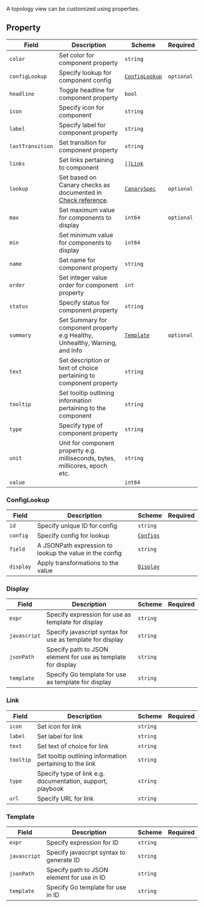 A topology view can be customized using properties.

## Property

| Field            | Description                                                                        | Scheme                          | Required   |
| ---------------- | ---------------------------------------------------------------------------------- | ------------------------------- | ---------- |
| `color`          | Set color for component property                                                   | `string`                        |            |
| `configLookup`   | Specify lookup for component config                                                | [`ConfigLookup`](#configlookup) | `optional` |
| `headline`       | Toggle headline for component property                                             | `bool`                          |            |
| `icon`           | Specify icon for component                                                         | `string`                        |            |
| `label`          | Specify label for component property                                               | `string`                        |            |
| `lastTransition` | Set transition for component property                                              | `string`                        |            |
| `links`          | Set links pertaining to component                                                  | [`[]Link`](#link)               |            |
| `lookup`         | Set based on Canary checks as documented in [Check reference](/reference/checks/). | [`CanarySpec`]()                | `optional` |
| `max`            | Set maximum value for components to display                                        | `int64`                         | `optional` |
| `min`            | Set minimum value for components to display                                        | `int64`                         |            |
| `name`           | Set name for component property                                                    | `string`                        |            |
| `order`          | Set integer value order for component property                                     | `int`                           |            |
| `status`         | Specify status for component property                                              | `string`                        |            |
| `summary`        | Set Summary for component property e.g Healthy, Unhealthy, Warning, and Info       | [`Template`](#template)         | `optional` |
| `text`           | Set description or text of choice pertaining to component property                 | `string`                        |            |
| `tooltip`        | Set tooltip outlining information pertaining to the component                      | `string`                        |            |
| `type`           | Specify type of component property                                                 | `string`                        |            |
| `unit`           | Unit for component property e.g. milliseconds, bytes, millicores, epoch etc.       | `string`                        |            |
| `value`          |                                                                                    | `int64`                         |            |

### ConfigLookup

| Field     | Description                                             | Scheme                            | Required |
| --------- | ------------------------------------------------------- | --------------------------------- | -------- |
| `id`      | Specify unique ID for config                            | `string`                          |          |
| `config`  | Specify config for lookup                               | [`Configs`](./configs.md#configs) |          |
| `field`   | A JSONPath expression to lookup the value in the config | `string`                          |          |
| `display` | Apply transformations to the value                      | [`Display`](#display)             |          |

### Display

| Field        | Description                                                  | Scheme   | Required |
| ------------ | ------------------------------------------------------------ | -------- | -------- |
| `expr`       | Specify expression for use as template for display           | `string` |          |
| `javascript` | Specify javascript syntax for use as template for display    | `string` |          |
| `jsonPath`   | Specify path to JSON element for use as template for display | `string` |          |
| `template`   | Specify Go template for use as template for display          | `string` |          |

### Link

| Field     | Description                                                | Scheme   | Required |
| --------- | ---------------------------------------------------------- | -------- | -------- |
| `icon`    | Set icon for link                                          | `string` |          |
| `label`   | Set label for link                                         | `string` |          |
| `text`    | Set text of choice for link                                | `string` |          |
| `tooltip` | Set tooltip outlining information pertaining to the link   | `string` |          |
| `type`    | Specify type of link e.g. documentation, support, playbook | `string` |          |
| `url`     | Specify URL for link                                       | `string` |          |

### Template

| Field        | Description                                | Scheme   | Required |
| ------------ | ------------------------------------------ | -------- | -------- |
| `expr`       | Specify expression for ID                  | `string` |          |
| `javascript` | Specify javascript syntax to generate ID   | `string` |          |
| `jsonPath`   | Specify path to JSON element for use in ID | `string` |          |
| `template`   | Specify Go template for use in ID          | `string` |          |
